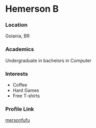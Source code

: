 # Hemerson B

### Location

Goiania, BR

### Academics

Undergraduate in bachelors in Computer

### Interests

- Coffee
- Hard Games
- Free T-shirts

### Profile Link

[mersonfufu](https://github.com/mersonfufu)